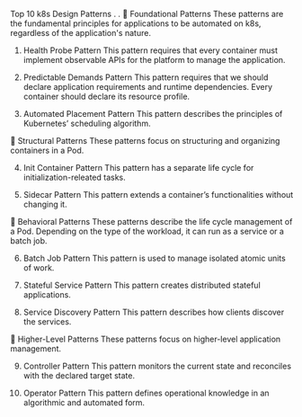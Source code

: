 Top 10 k8s Design Patterns 
. 
. 
🔹 Foundational Patterns 
These patterns are the fundamental principles for applications to be automated on k8s, regardless of the application's nature. 
 
1. Health Probe Pattern 
This pattern requires that every container must implement observable APIs for the platform to manage the application. 
 
2. Predictable Demands Pattern 
This pattern requires that we should declare application requirements and runtime dependencies. Every container should declare its resource profile. 
 
3. Automated Placement Pattern 
This pattern describes the principles of Kubernetes’ scheduling algorithm. 
 
🔹 Structural Patterns 
These patterns focus on structuring and organizing containers in a Pod. 
 
4. Init Container Pattern 
This pattern has a separate life cycle for initialization-releated tasks. 
 
5. Sidecar Pattern 
This pattern extends a container’s functionalities without changing it. 
 
🔹 Behavioral Patterns 
These patterns describe the life cycle management of a Pod. Depending on the type of the workload, it can run as a service or a batch job. 
 
6. Batch Job Pattern 
This pattern is used to manage isolated atomic units of work. 
 
7. Stateful Service Pattern 
This pattern creates distributed stateful applications. 
 
8. Service Discovery Pattern 
This pattern describes how clients discover the services. 
 
🔹 Higher-Level Patterns 
These patterns focus on higher-level application management. 
 
9. Controller Pattern 
This pattern monitors the current state and reconciles with the declared target state. 
 
10. Operator Pattern 
This pattern defines operational knowledge in an algorithmic and automated form. 
 
